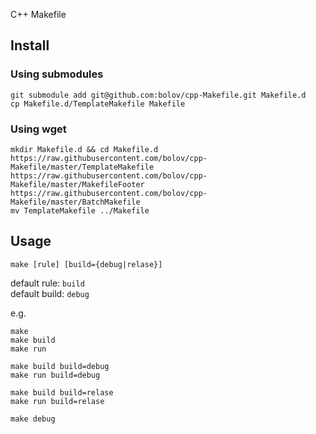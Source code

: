 C++ Makefile

## Install

### Using submodules

```Shell
git submodule add git@github.com:bolov/cpp-Makefile.git Makefile.d
cp Makefile.d/TemplateMakefile Makefile
```

### Using wget

```Shell
mkdir Makefile.d && cd Makefile.d
https://raw.githubusercontent.com/bolov/cpp-Makefile/master/TemplateMakefile
https://raw.githubusercontent.com/bolov/cpp-Makefile/master/MakefileFooter
https://raw.githubusercontent.com/bolov/cpp-Makefile/master/BatchMakefile
mv TemplateMakefile ../Makefile
```

## Usage

```Shell
make [rule] [build={debug|relase}]
```

default rule: `build` <br>
default build: `debug`

e.g.


```Shell
make
make build
make run

make build build=debug
make run build=debug

make build build=relase
make run build=relase

make debug
```
